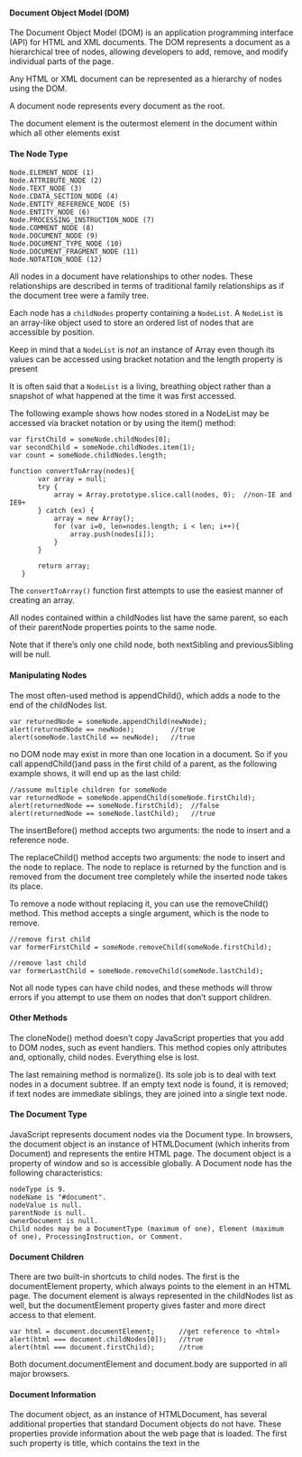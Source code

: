 #### Document Object Model (DOM)

The Document Object Model (DOM) is an application programming interface (API) for HTML and XML documents. The DOM represents a document as a hierarchical tree of nodes, allowing developers to add, remove, and modify individual parts of the page.

Any HTML or XML document can be represented as a hierarchy of nodes using the DOM.

A document node represents every document as the root. 

The document element is the outermost element in the document within which all other elements exist

#### The Node Type

	Node.ELEMENT_NODE (1)
	Node.ATTRIBUTE_NODE (2)
	Node.TEXT_NODE (3)
	Node.CDATA_SECTION_NODE (4)
	Node.ENTITY_REFERENCE_NODE (5)
	Node.ENTITY_NODE (6)
	Node.PROCESSING_INSTRUCTION_NODE (7)
	Node.COMMENT_NODE (8)
	Node.DOCUMENT_NODE (9)
	Node.DOCUMENT_TYPE_NODE (10)
	Node.DOCUMENT_FRAGMENT_NODE (11)
	Node.NOTATION_NODE (12)

All nodes in a document have relationships to other nodes. These relationships are described in terms of traditional family relationships as if the document tree were a family tree.

Each node has a `childNodes` property containing a `NodeList`. A `NodeList` is an array-like object used to store an ordered list of nodes that are accessible by position.

Keep in mind that a `NodeList` is *not* an instance of Array even though its values can be accessed using bracket notation and the length property is present

It is often said that a `NodeList` is a living, breathing object rather than a snapshot of what happened at the time it was first accessed.

The following example shows how nodes stored in a NodeList may be accessed via bracket notation or by using the item() method:

    var firstChild = someNode.childNodes[0];
    var secondChild = someNode.childNodes.item(1);
    var count = someNode.childNodes.length;

    function convertToArray(nodes){
           var array = null;
           try {
               array = Array.prototype.slice.call(nodes, 0);  //non-IE and IE9+
           } catch (ex) {
               array = new Array();
               for (var i=0, len=nodes.length; i < len; i++){
                   array.push(nodes[i]);
               }
           }

           return array;
       }

The `convertToArray()` function first attempts to use the easiest manner of creating an array.

All nodes contained within a childNodes list have the same parent, so each of their parentNode properties points to the same node.

Note that if there’s only one child node, both nextSibling and previousSibling will be null.

#### Manipulating Nodes

The most often-used method is appendChild(), which adds a node to the end of the childNodes list.

	var returnedNode = someNode.appendChild(newNode);
	alert(returnedNode == newNode);         //true
	alert(someNode.lastChild == newNode);   //true

no DOM node may exist in more than one location in a document. So if you call appendChild()and pass in the first child of a parent, as the following example shows, it will end up as the last child:

	//assume multiple children for someNode
	var returnedNode = someNode.appendChild(someNode.firstChild);
	alert(returnedNode == someNode.firstChild);  //false
	alert(returnedNode == someNode.lastChild);   //true

The insertBefore() method accepts two arguments: the node to insert and a reference node.

The replaceChild() method accepts two arguments: the node to insert and the node to replace. The node to replace is returned by the function and is removed from the document tree completely while the inserted node takes its place.

To remove a node without replacing it, you can use the removeChild() method. This method accepts a single argument, which is the node to remove. 

	//remove first child
	var formerFirstChild = someNode.removeChild(someNode.firstChild);
	                   
	//remove last child
	var formerLastChild = someNode.removeChild(someNode.lastChild);

Not all node types can have child nodes, and these methods will throw errors if you attempt to use them on nodes that don’t support children.

#### Other Methods

The cloneNode() method doesn’t copy JavaScript properties that you add to DOM nodes, such as event handlers. This method copies only attributes and, optionally, child nodes. Everything else is lost.

The last remaining method is normalize(). Its sole job is to deal with text nodes in a document subtree. If an empty text node is found, it is removed; if text nodes are immediate siblings, they are joined into a single text node.

#### The Document Type

JavaScript represents document nodes via the Document type. In browsers, the document object is an instance of HTMLDocument (which inherits from Document) and represents the entire HTML page. The document object is a property of window and so is accessible globally. A Document node has the following characteristics:

	nodeType is 9.
	nodeName is "#document".
	nodeValue is null.
	parentNode is null.
	ownerDocument is null.
	Child nodes may be a DocumentType (maximum of one), Element (maximum of one), ProcessingInstruction, or Comment.

#### Document Children

There are two built-in shortcuts to child nodes. The first is the documentElement property, which always points to the <html> element in an HTML page. The document element is always represented in the childNodes list as well, but the documentElement property gives faster and more direct access to that element. 

	var html = document.documentElement;      //get reference to <html>
	alert(html === document.childNodes[0]);   //true
	alert(html === document.firstChild);      //true

Both document.documentElement and document.body are supported in all major browsers.

#### Document Information

The document object, as an instance of HTMLDocument, has several additional properties that standard Document objects do not have. These properties provide information about the web page that is loaded. The first such property is title, which contains the text in the <title> element and is displayed in the title bar or tab of the browser window. This property can be used to retrieve the current page title and to change the page title such that the changes are reflected in the

The next three properties are all related to the request for the web page: URL, domain, and referrer. The URL property contains the complete URL of the page (the URL in the address bar), the domain property contains just the domain name of the page, and the referrer property gives the URL of the page that linked to this page.

#### Locating Elements

Perhaps the most common DOM activity is to retrieve references to a specific element or sets of elements to perform certain operations. This capability is provided via a number of methods on the document object. The Document type provides two methods to this end: getElementById() and getElementsByTagName().

The getElementById() method accepts a single argument — the ID of an element to retrieve — and returns the element if found, or null if an element with that ID doesn’t exist. The ID must be an exact match, including character case, to the id attribute of an element on the page.

The getElementsByTagName() method is another commonly used method for retrieving element references. It accepts a single argument — the tag name of the elements to retrieve — and returns a NodeList containing zero or more elements. In HTML documents, this method returns an HTMLCollection object, which is very similar to a NodeList in that it is considered a “live” collection. For example, the following code retrieves all <img> elements in the page and returns an HTMLCollection:

	var images = document.getElementsByTagName("img");

The HTMLCollection object has an additional method, namedItem(), that lets you reference an item in the collection via its name attribute. For example, suppose you had the following <img> element in a page:

	<img src="myimage.gif" name="myImage">

A reference to this <img> element can be retrieved from the images variable like this:

	var myImage = images.namedItem("myImage");

You can also access named items by using bracket notation, as shown in the following example:

	var myImage = images["myImage"];


#### Document Writing

One of the older capabilities of the document object is the ability to write to the output stream of a web page. This capability comes in the form of four methods: write(), writeln(), open(), and close(). The write() and writeln() methods each accept a string argument to write to the output stream. write() simply adds the text as is, whereas writeln() appends a new-line character (\n) to the end of the string. 

The open() and close() methods are used to open and close the web page output stream, respectively. Neither method is required to be used when write() or writeln() is used during the course of page loading.

#### The Element Type

